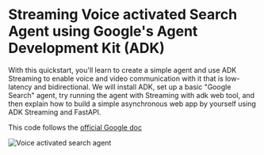 # Streaming Voice activated Search Agent using Google's Agent Development Kit (ADK)

With this quickstart, you'll learn to create a simple agent and use ADK Streaming to enable voice and video communication with it that is low-latency and bidirectional. We will install ADK, set up a basic "Google Search" agent, try running the agent with Streaming with adk web tool, and then explain how to build a simple asynchronous web app by yourself using ADK Streaming and FastAPI.

This code follows the [official Google doc](https://google.github.io/adk-docs/get-started/streaming/quickstart-streaming/)

![Voice activated search agent]()
